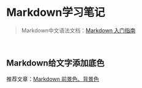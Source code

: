 # Markdown学习笔记

> Markdown中文语法文档：[Markdown 入门指南](https://www.markdown.xyz/getting-started/)

<br>

## Markdown给文字添加底色

推荐文章：[Markdown 前景色、背景色](https://m.imooc.com/wiki/markdownlesson-markdowncolor)